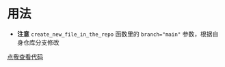 # 用法

- **注意** `create_new_file_in_the_repo` 函数里的 `branch="main"` 参数，根据自身仓库分支修改

[点我查看代码](https://gist.github.com/EchoZap/07c04ba1df4c41a875b1f27ccf29c1c3)
